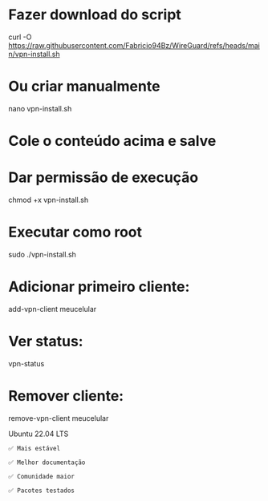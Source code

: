 # Fazer download do script
curl -O https://raw.githubusercontent.com/Fabricio94Bz/WireGuard/refs/heads/main/vpn-install.sh

# Ou criar manualmente
nano vpn-install.sh
# Cole o conteúdo acima e salve

# Dar permissão de execução
chmod +x vpn-install.sh

# Executar como root
sudo ./vpn-install.sh

# Adicionar primeiro cliente:
add-vpn-client meucelular

# Ver status:
vpn-status

# Remover cliente:
remove-vpn-client meucelular

Ubuntu 22.04 LTS

    ✅ Mais estável

    ✅ Melhor documentação

    ✅ Comunidade maior

    ✅ Pacotes testados